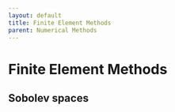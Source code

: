 ```yaml
---
layout: default
title: Finite Element Methods
parent: Numerical Methods
---
```

# Finite Element Methods

## Sobolev spaces

###
